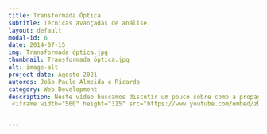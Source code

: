 ```yaml
---
title: Transformada Óptica
subtitle: Técnicas avançadas de análise.
layout: default
modal-id: 6
date: 2014-07-15
img: Transformada óptica.jpg
thumbnail: Transformada óptica.jpg
alt: image-alt
project-date: Agosto 2021
autores: João Paulo Almeida e Ricardo
category: Web Development
description: Neste vídeo buscamos discutir um pouco sobre como a propagação de ondas eletromagnéticas foi entendida ao longo do tempo, classicamente e também com a óptica da relatividade, até chegar em técnicas mais avançadas, dando alguns exemplos e aplicações.
 <iframe width="560" height="315" src="https://www.youtube.com/embed/zUBLW5DXg1E" title="YouTube video player" frameborder="0" allow="accelerometer; autoplay; clipboard-write; encrypted-media; gyroscope; picture-in-picture" allowfullscreen></iframe>


---
```

